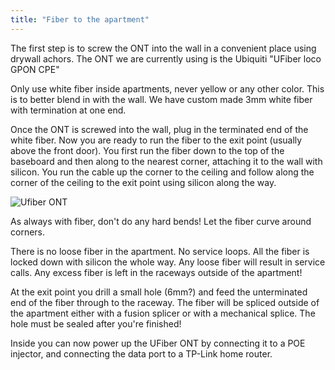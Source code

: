 ```yaml
---
title: "Fiber to the apartment"
---
```


The first step is to screw the ONT into the wall in a convenient place using drywall achors. The ONT we are currently using is the Ubiquiti "UFiber loco GPON CPE"

Only use white fiber inside apartments, never yellow or any other color. This is to better blend in with the wall. We have custom made 3mm white fiber with termination at one end. 

Once the ONT is screwed into the wall, plug in the terminated end of the white fiber. Now you are ready to run the fiber to the exit point (usually above the front door). You first run the fiber down to the top of the baseboard and then along to the nearest corner, attaching it to the wall with silicon. You run the cable up the corner to the ceiling and follow along the corner of the ceiling to the exit point using silicon along the way.

![Ufiber ONT](/img/install/wallONT.jpg)

As always with fiber, don't do any hard bends! Let the fiber curve around corners.

There is no loose fiber in the apartment. No service loops. All the fiber is locked down with silicon the whole way. Any loose fiber will result in service calls. Any excess fiber is left in the raceways outside of the apartment!

At the exit point you drill a small hole (6mm?) and feed the unterminated end of the fiber through to the raceway. The fiber will be spliced outside of the apartment either with a fusion splicer or with a mechanical splice. The hole must be sealed after you're finished!

Inside you can now power up the UFiber ONT by connecting it to a POE injector, and connecting the data port to a TP-Link home router. 